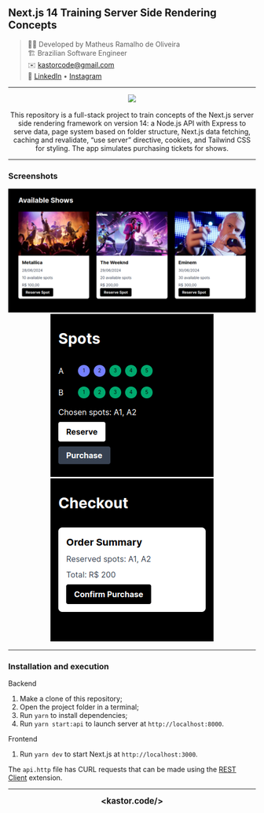 ## Next.js 14 Training Server Side Rendering Concepts

> 👨‍💻 Developed by Matheus Ramalho de Oliveira  
🏗️ Brazilian Software Engineer  
✉️ kastorcode@gmail.com  
🦫 [LinkedIn](https://br.linkedin.com/in/kastorcode) • [Instagram](https://instagram.com/kastorcode)

---

<p align="center">
  <img src="https://cdn.worldvectorlogo.com/logos/next-js.svg" width="64" />
</p>

<p align="center">
  This repository is a full-stack project to train concepts of the Next.js server side rendering framework on version 14: a Node.js API with Express to serve data, page system based on folder structure, Next.js data fetching, caching and revalidate, “use server” directive, cookies, and Tailwind CSS for styling. The app simulates purchasing tickets for shows.
</p>

---

### Screenshots

<p align="center">
  <img src="screenshots/0.png" width="668" />
  <img src="screenshots/1.png" width="332" />
  <img src="screenshots/2.png" width="332" />
</p>

---

### Installation and execution

Backend

1. Make a clone of this repository;
2. Open the project folder in a terminal;
3. Run `yarn` to install dependencies;
4. Run `yarn start:api` to launch server at `http://localhost:8000`.

Frontend

1. Run `yarn dev` to start Next.js at `http://localhost:3000`.

The `api.http` file has CURL requests that can be made using the [REST Client](https://marketplace.visualstudio.com/items?itemName=humao.rest-client) extension.

---

<p align="center">
  <big><b>&lt;kastor.code/&gt;</b></big>
</p>